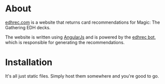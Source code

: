 About
===========

[edhrec.com](http://edhrec.com) is a website that returns card recommendations for Magic: The Gathering EDH decks.

The website is written using [AngularJs](http://angularjs.org) and is powered by the [edhrec bot](https://github.com/donaldpminer/edhrec), which is responsible for generating the recommendations.

Installation
===========

It's all just static files. Simply host them somewhere and you're good to go.
